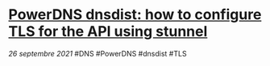 # [PowerDNS dnsdist: how to configure TLS for the API using stunnel](https://gist.github.com/dmachard/9c252e91ea842fa8b730e30bcba080ae.js)
*26 septembre 2021* #DNS #PowerDNS #dnsdist #TLS
